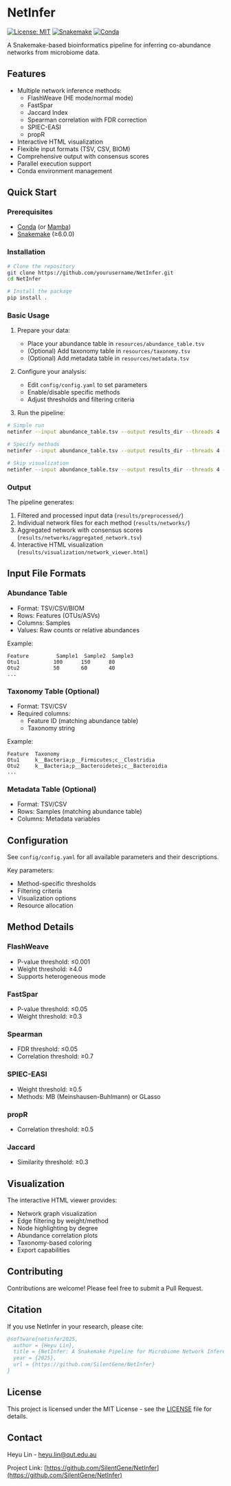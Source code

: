 # NetInfer

[![License: MIT](https://img.shields.io/badge/License-MIT-yellow.svg)](https://opensource.org/licenses/MIT)
[![Snakemake](https://img.shields.io/badge/snakemake-≥6.0.0-brightgreen.svg)](https://snakemake.github.io)
[![Conda](https://img.shields.io/badge/conda-compatible-brightgreen.svg)](https://docs.conda.io/en/latest/)

A Snakemake-based bioinformatics pipeline for inferring co-abundance networks from microbiome data.

## Features

- Multiple network inference methods:
  - FlashWeave (HE mode/normal mode)
  - FastSpar
  - Jaccard Index
  - Spearman correlation with FDR correction
  - SPIEC-EASI
  - propR
- Interactive HTML visualization
- Flexible input formats (TSV, CSV, BIOM)
- Comprehensive output with consensus scores
- Parallel execution support
- Conda environment management

## Quick Start

### Prerequisites

- [Conda](https://docs.conda.io/en/latest/miniconda.html) (or [Mamba](https://github.com/mamba-org/mamba))
- [Snakemake](https://snakemake.readthedocs.io/) (≥6.0.0)

### Installation

```bash
# Clone the repository
git clone https://github.com/yourusername/NetInfer.git
cd NetInfer

# Install the package
pip install .
```

### Basic Usage

1. Prepare your data:
   - Place your abundance table in `resources/abundance_table.tsv`
   - (Optional) Add taxonomy table in `resources/taxonomy.tsv`
   - (Optional) Add metadata table in `resources/metadata.tsv`

2. Configure your analysis:
   - Edit `config/config.yaml` to set parameters
   - Enable/disable specific methods
   - Adjust thresholds and filtering criteria

3. Run the pipeline:
```bash
# Simple run
netinfer --input abundance_table.tsv --output results_dir --threads 4

# Specify methods
netinfer --input abundance_table.tsv --output results_dir --threads 4 --methods flashweave,fastspar,spearman

# Skip visualization
netinfer --input abundance_table.tsv --output results_dir --threads 4 --no-visual
```

### Output

The pipeline generates:
1. Filtered and processed input data (`results/preprocessed/`)
2. Individual network files for each method (`results/networks/`)
3. Aggregated network with consensus scores (`results/networks/aggregated_network.tsv`)
4. Interactive HTML visualization (`results/visualization/network_viewer.html`)

## Input File Formats

### Abundance Table
- Format: TSV/CSV/BIOM
- Rows: Features (OTUs/ASVs)
- Columns: Samples
- Values: Raw counts or relative abundances

Example:
```
Feature         Sample1  Sample2  Sample3
Otu1           100      150      80
Otu2           50       60       40
...
```

### Taxonomy Table (Optional)
- Format: TSV/CSV
- Required columns: 
  - Feature ID (matching abundance table)
  - Taxonomy string

Example:
```
Feature  Taxonomy
Otu1     k__Bacteria;p__Firmicutes;c__Clostridia
Otu2     k__Bacteria;p__Bacteroidetes;c__Bacteroidia
...
```

### Metadata Table (Optional)
- Format: TSV/CSV
- Rows: Samples (matching abundance table)
- Columns: Metadata variables

## Configuration

See `config/config.yaml` for all available parameters and their descriptions.

Key parameters:
- Method-specific thresholds
- Filtering criteria
- Visualization options
- Resource allocation

## Method Details

### FlashWeave
- P-value threshold: ≤0.001
- Weight threshold: ≥4.0
- Supports heterogeneous mode

### FastSpar
- P-value threshold: ≤0.05
- Weight threshold: ≥0.3

### Spearman
- FDR threshold: ≤0.05
- Correlation threshold: ≥0.7

### SPIEC-EASI
- Weight threshold: ≥0.5
- Methods: MB (Meinshausen-Buhlmann) or GLasso

### propR
- Correlation threshold: ≥0.5

### Jaccard
- Similarity threshold: ≥0.3

## Visualization

The interactive HTML viewer provides:
- Network graph visualization
- Edge filtering by weight/method
- Node highlighting by degree
- Abundance correlation plots
- Taxonomy-based coloring
- Export capabilities

## Contributing

Contributions are welcome! Please feel free to submit a Pull Request.

## Citation

If you use NetInfer in your research, please cite:

```bibtex
@software{netinfer2025,
  author = {Heyu Lin},
  title = {NetInfer: A Snakemake Pipeline for Microbiome Network Inference},
  year = {2025},
  url = {https://github.com/SilentGene/NetInfer}
}
```

## License

This project is licensed under the MIT License - see the [LICENSE](LICENSE) file for details.

## Contact

Heyu Lin - heyu.lin@qut.edu.au

Project Link: [https://github.com/SilentGene/NetInfer](https://github.com/SilentGene/NetInfer)